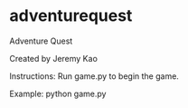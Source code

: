 # adventurequest
Adventure Quest

Created by Jeremy Kao

Instructions: Run game.py to begin the game.

Example: python game.py
